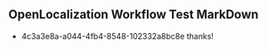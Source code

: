 ## OpenLocalization Workflow Test MarkDown
* 4c3a3e8a-a044-4fb4-8548-102332a8bc8e 
thanks!<!--HONumber=Mar16_HO4-->
